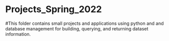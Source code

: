 # Projects_Spring_2022
#This folder contains small projects and applications using python and and database management for building, querying, and returning dataset information.

